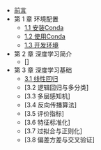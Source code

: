 - [前言](PREFACE.md)
- 第 1 章 环境配置
    - [1.1 安装Conda](Chapter01_Installation/Ch01.1_Installation.md)
    - [1.2 使用Conda](Chapter01_Installation/Ch01.2_CondaUsage.md)
    - [1.3 开发环境](Chapter01_Installation/Ch01.3_IDEConfig.md)
- 第 2 章 深度学习简介
    - []
- 第 3 章  深度学习基础
    - [3.1 线性回归](Chapter03/Ch03.1_LinearRegression.md)
    - [3.2 逻辑回归与多分类]
    - [3.3 多层感知机]
    - [3.4 反向传播算法]
    - [3.5 评价指标]
    - [3.6 特征标准化]
    - [3.7 过拟合与正则化]
    - [3.8 偏差方差与交叉验证]



